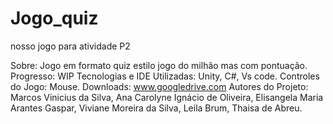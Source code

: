 # Jogo_quiz
 nosso jogo para atividade P2

Sobre: Jogo em formato quiz estilo jogo do milhão mas com pontuação.
Progresso: WIP
Tecnologias e IDE Utilizadas: Unity, C#, Vs code.
Controles do Jogo: Mouse.
Downloads: www.googledrive.com
Autores do Projeto: Marcos Vinicius da Silva, Ana Carolyne Ignácio de Oliveira, Elisangela Maria Arantes Gaspar, Viviane Moreira da Silva, Leila Brum, Thaisa de Abreu.

